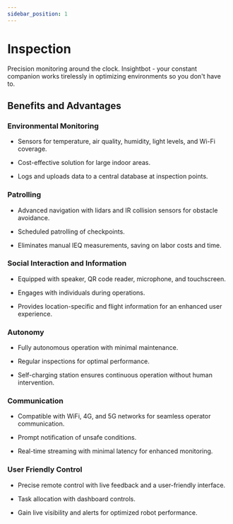 ```yaml
---
sidebar_position: 1
---
```


# Inspection

Precision monitoring around the clock. Insightbot - your constant companion works tirelessly in optimizing environments so you don't have to.

## Benefits and Advantages

### Environmental Monitoring

- Sensors for temperature, air quality, humidity, light levels, and Wi-Fi coverage.

- Cost-effective solution for large indoor areas.

- Logs and uploads data to a central database at inspection points.

### Patrolling

- Advanced navigation with lidars and IR collision sensors for obstacle avoidance.

- Scheduled patrolling of checkpoints.

- Eliminates manual IEQ measurements, saving on labor costs and time.

### Social Interaction and Information

- Equipped with speaker, QR code reader, microphone, and touchscreen.

- Engages with individuals during operations.

- Provides location-specific and flight information for an enhanced user experience.

### Autonomy

- Fully autonomous operation with minimal maintenance.

- Regular inspections for optimal performance.

- Self-charging station ensures continuous operation without human intervention.

### Communication

- Compatible with WiFi, 4G, and 5G networks for seamless operator communication.

- Prompt notification of unsafe conditions.

- Real-time streaming with minimal latency for enhanced monitoring.

### User Friendly Control

- Precise remote control with live feedback and a user-friendly interface.

- Task allocation with dashboard controls.

- Gain live visibility and alerts for optimized robot performance.
